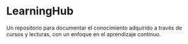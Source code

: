 # LearningHub
Un repositorio para documentar el conocimiento adquirido a través de cursos y lecturas, con un enfoque en el aprendizaje continuo.
